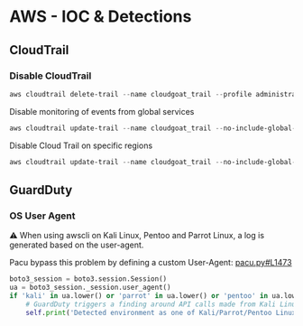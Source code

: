 # AWS - IOC & Detections

## CloudTrail

### Disable CloudTrail

```powershell
aws cloudtrail delete-trail --name cloudgoat_trail --profile administrator
```

Disable monitoring of events from global services

```powershell
aws cloudtrail update-trail --name cloudgoat_trail --no-include-global-service-event 
```

Disable Cloud Trail on specific regions

```powershell
aws cloudtrail update-trail --name cloudgoat_trail --no-include-global-service-event --no-is-multi-region --region=eu-west
```

## GuardDuty

### OS User Agent

:warning: When using awscli on Kali Linux, Pentoo and Parrot Linux, a log is generated based on the user-agent.

Pacu bypass this problem by defining a custom User-Agent: [pacu.py#L1473](https://web.archive.org/web/20201111195614/https://github.com/RhinoSecurityLabs/pacu/blob/master/pacu.py#L1303) 

```python
boto3_session = boto3.session.Session()
ua = boto3_session._session.user_agent()
if 'kali' in ua.lower() or 'parrot' in ua.lower() or 'pentoo' in ua.lower():  # If the local OS is Kali/Parrot/Pentoo Linux
    # GuardDuty triggers a finding around API calls made from Kali Linux, so let's avoid that...
    self.print('Detected environment as one of Kali/Parrot/Pentoo Linux. Modifying user agent to hide that from GuardDuty...')
```
